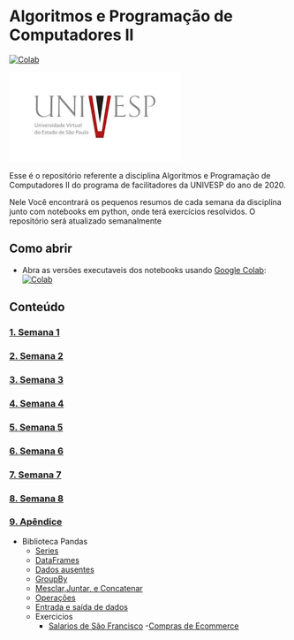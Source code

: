 # Algoritmos e Programação de Computadores II

[![Colab](https://colab.research.google.com/assets/colab-badge.svg)](https://colab.research.google.com/github/rafaelmgr12/UNIVESP-AlgeProg2/blob/master/Indice.ipynb)

![cover image](figures/download.jpeg)


Esse é o repositório referente a disciplina Algoritmos e Programação de Computadores II do programa de facilitadores da UNIVESP do ano de 2020.

Nele Você encontrará os pequenos resumos de cada semana da disciplina junto com notebooks em python, onde terá exercícios resolvidos. O repositório será atualizado semanalmente

## Como abrir

- Abra as versões executaveis dos notebooks usando [Google Colab](http://colab.research.google.com): [![Colab](https://colab.research.google.com/assets/colab-badge.svg)](https://colab.research.google.com/github/rafaelmgr12/UNIVESP-AlgeProg2/blob/master/Indice.ipynb)

## Conteúdo

### [1. Semana 1]()
### [2. Semana 2]()
### [3. Semana 3]()
### [4. Semana 4]()
### [5. Semana 5]()
### [6. Semana 6]()
### [7. Semana 7]()
### [8. Semana 8]()
### [9. Apêndice]()
  - Biblioteca Pandas
    * [Series](https://colab.research.google.com/github/rafaelmgr12/UNIVESP-AlgeProg2/blob/master/apendice/Pandas/Series.ipynb)
    * [DataFrames](https://colab.research.google.com/github/rafaelmgr12/UNIVESP-AlgeProg2/blob/master/apendice/Pandas/DataFrames.ipynb)
    * [Dados ausentes](https://colab.research.google.com/github/rafaelmgr12/UNIVESP-AlgeProg2/blob/master/apendice/Pandas/Dados_ausentes.ipynb)
    * [GroupBy](https://colab.research.google.com/github/rafaelmgr12/UNIVESP-AlgeProg2/blob/master/apendice/Pandas/Groupby.ipynb)
    * [Mesclar,Juntar, e Concatenar](https://colab.research.google.com/github/rafaelmgr12/UNIVESP-AlgeProg2/blob/master/apendice/Pandas/Mesclar%2C_Juntar_e_Concatenar.ipynb)
    * [Operações](https://colab.research.google.com/github/rafaelmgr12/UNIVESP-AlgeProg2/blob/master/apendice/Pandas/Opera%C3%A7oes.ipynb)
    * [Entrada e saída de dados](https://colab.research.google.com/github/rafaelmgr12/UNIVESP-AlgeProg2/blob/master/apendice/Pandas/Entrada_e_sa%C3%ADda_de_dados.ipynb)
    * Exercicios
      - [Salarios de São Francisco](https://colab.research.google.com/github/rafaelmgr12/UNIVESP-AlgeProg2/blob/master/apendice/Pandas/Pandas%20Exercises/Exerc%C3%ADcios_Salarios_de_Sao_Francisco.ipynb)
      -[Compras de Ecommerce](https://colab.research.google.com/github/rafaelmgr12/UNIVESP-AlgeProg2/blob/master/apendice/Pandas/Pandas%20Exercises/Exercicios_Compras_de_Ecomerce.ipynb)